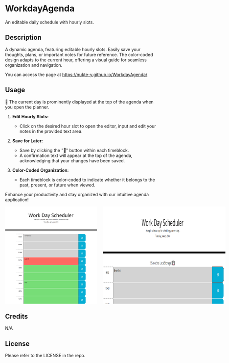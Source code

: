 # WorkdayAgenda

An editable daily schedule with hourly slots.

## Description

 A dynamic agenda, featuring editable hourly slots. Easily save your thoughts, plans, or important notes  for future reference. The color-coded design adapts to the current hour, offering a visual guide for seamless organization and navigation.

 You can access the page at https://nukte-y.github.io/WorkdayAgenda/

## Usage

📅 The current day is prominently displayed at the top of the agenda when you open the planner.

1. **Edit Hourly Slots:**
   - Click on the desired hour slot to open the editor, input and edit your notes in the provided text area.

2. **Save for Later:**
   - Save by clicking the "💾" button within each timeblock.
   - A confirmation text will appear at the top of the agenda, acknowledging that your changes have been saved.

3. **Color-Coded Organization:**
   - Each timeblock is color-coded to indicate whether it belongs to the past, present, or future when viewed.

Enhance your productivity and stay organized with our intuitive agenda application!

<div style="display: flex; gap: 20px;">
  <img src="./images/127.0.0.1_5500_index.html (1).png" width="300">
  <img src="./images/Screenshot 2024-01-23 170030.png" width="400">
</div>

## Credits
N/A

## License
Please refer to the LICENSE in the repo.
